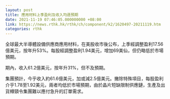 ```yaml
---
layout: post
title: 應用材料上季盈利及收入均遜預期
date: 2021-11-19 07:46:05.000000000 +08:00
link: https://news.rthk.hk/rthk/ch/component/k2/1620497-20211119.htm
categories: rthk
---
```


全球最大半導體設備供應商應用材料，在美股收市後公布，上季經調整盈利17.56億美元，按年升53%。每股經調整盈利1.94美元，增加69美仙，但仍略低於市場預期。

期內，收入61.2億美元，按年升31%，但不及預期。

集團預計，今乎收入約61.6億美元，加或減2.5億美元。撇除特殊項目，每股盈利介乎1.78至1.92美元，兩者均低於市場預期，由於晶片短缺限制供應鏈，生產及出貨樽頸令集團難以應付急升的訂單需求。
